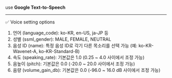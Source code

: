use **Google Text-to-Speech**

---

✅ Voice setting options

1. 언어 (language_code): ko-KR, en-US, ja-JP 등
2. 성별 (ssml_gender): MALE, FEMALE, NEUTRAL
3. 음성 ID (name): 특정 음성 ID로 각기 다른 목소리를 선택 가능 (예: ko-KR-Wavenet-A, ko-KR-Standard-B)
4. 속도 (speaking_rate): 기본값은 1.0 (0.25 ~ 4.0 사이에서 조정 가능)
5. 음높이 (pitch): 기본값은 0.0 (-20.0 ~ 20.0 사이에서 조정 가능)
6. 음량 (volume_gain_db): 기본값은 0.0 (-96.0 ~ 16.0 dB 사이에서 조정 가능)
